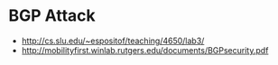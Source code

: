 # BGP Attack

* http://cs.slu.edu/~espositof/teaching/4650/lab3/
* http://mobilityfirst.winlab.rutgers.edu/documents/BGPsecurity.pdf

